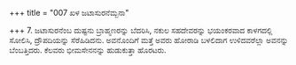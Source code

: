 +++
title = "007 ಖಳ ಜಟಾಸುರನೆಮ್ಬನಾ"

+++
7. ಜಟಾಸುರನೆಂಬ ದುಷ್ಟನು ಬ್ರಾಹ್ಮಣರನ್ನು ಬೆದರಿಸಿ, ನಕುಲ ಸಹದೇವರನ್ನು ಭಯಂಕರವಾದ ಕಾಳಗದಲ್ಲಿ ಸೋಲಿಸಿ, ದ್ರೌಪದಿಯನ್ನು ಸೆರೆಹಿಡಿದನು. ಅವನೊಂದಿಗೆ ಮತ್ತೆ ಅವರು ಹೋರಾಡಿ ಬಳಲಿದಾಗ ಉಳಿದವರೆಲ್ಲಾ ಅವನನ್ನು ಬೆಂಬತ್ತಿದರು. ಕೆಲವರು  ಭೀಮಸೇನನನ್ನು ಹುಡುಕುತ್ತಾ ಹೊರಟರು.